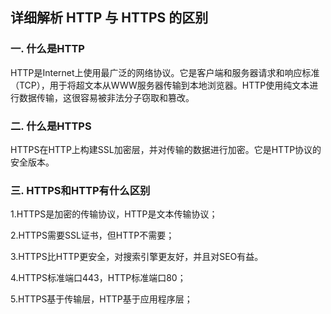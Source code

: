 ## 详细解析 HTTP 与 HTTPS 的区别
### 一. 什么是HTTP

HTTP是Internet上使用最广泛的网络协议。它是客户端和服务器请求和响应标准（TCP），用于将超文本从WWW服务器传输到本地浏览器。HTTP使用纯文本进行数据传输，这很容易被非法分子窃取和篡改。

### 二. 什么是HTTPS

HTTPS在HTTP上构建SSL加密层，并对传输的数据进行加密。它是HTTP协议的安全版本。


### 三. HTTPS和HTTP有什么区别

1.HTTPS是加密的传输协议，HTTP是文本传输协议；

2.HTTPS需要SSL证书，但HTTP不需要；

3.HTTPS比HTTP更安全，对搜索引擎更友好，并且对SEO有益。

4.HTTPS标准端口443，HTTP标准端口80；

5.HTTPS基于传输层，HTTP基于应用程序层；


